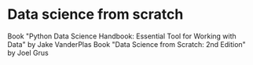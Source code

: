 # Data science from scratch
Book "Python Data Science Handbook: Essential Tool for Working with Data" by Jake VanderPlas
Book "Data Science from Scratch: 2nd Edition" by Joel Grus

